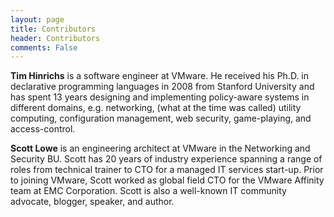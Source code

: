 ```yaml
---
layout: page
title: Contributors
header: Contributors
comments: False
---
```


**Tim Hinrichs** is a software engineer at VMware.  He received his Ph.D. in declarative programming languages in 2008 from Stanford University and has spent 13 years designing and implementing policy-aware systems in different domains, e.g. networking, (what at the time was called) utility computing, configuration management, web security, game-playing, and access-control.

**Scott Lowe** is an engineering architect at VMware in the Networking and Security BU. Scott has 20 years of industry experience spanning a range of roles from technical trainer to CTO for a managed IT services start-up. Prior to joining VMware, Scott worked as global field CTO for the VMware Affinity team at EMC Corporation. Scott is also a well-known IT community advocate, blogger, speaker, and author.
